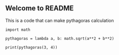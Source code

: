 ## Welcome to README


This is a code that can make pythagoras calculation

``` 
import math

pythagoras = lambda a, b: math.sqrt(a**2 + b**2)

print(pythagoras(3, 4))
